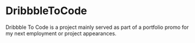 # DribbbleToCode
Dribbble To Code is a project mainly served as part of a portfolio promo for my next employment or project appearances.
